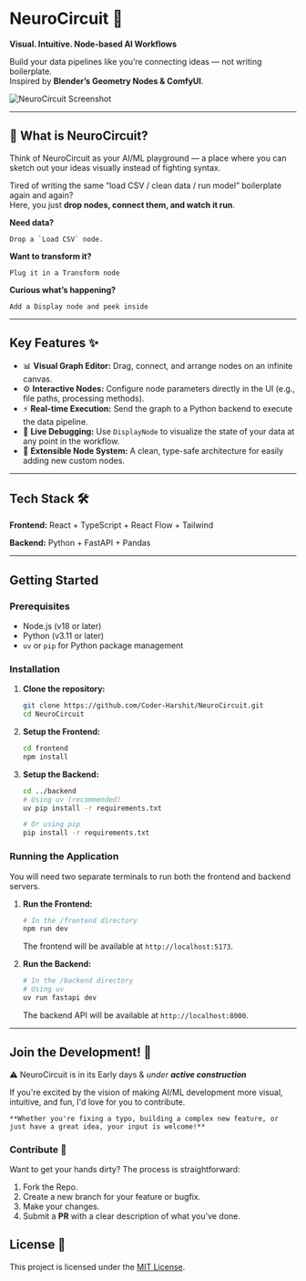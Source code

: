 # NeuroCircuit 🧠
**Visual. Intuitive. Node-based AI Workflows**

Build your data pipelines like you’re connecting ideas — not writing boilerplate.
<br>
Inspired by **Blender’s Geometry Nodes & ComfyUI**.

![NeuroCircuit Screenshot](Assets/Screenshots/Workflows/basic.png)

---
## 🚀 What is NeuroCircuit?

Think of NeuroCircuit as your AI/ML playground — a place where you can sketch out your ideas visually instead of fighting syntax.

Tired of writing the same “load CSV / clean data / run model” boilerplate again and again?
<br>Here, you just **drop nodes, connect them, and watch it run**.


**Need data?**

    Drop a `Load CSV` node.

**Want to transform it?** 
    
    Plug it in a Transform node

**Curious what’s happening?** 

    Add a Display node and peek inside

---

## Key Features ✨

* 📊 **Visual Graph Editor:** Drag, connect, and arrange nodes on an infinite canvas.
* ⚙️ **Interactive Nodes:** Configure node parameters directly in the UI (e.g., file paths, processing methods).
* ⚡ **Real-time Execution:** Send the graph to a Python backend to execute the data pipeline.
* 👀 **Live Debugging:** Use `DisplayNode` to visualize the state of your data at any point in the workflow.
* 🧩 **Extensible Node System:** A clean, type-safe architecture for easily adding new custom nodes.

---

## Tech Stack 🛠️

**Frontend:**   React   +   TypeScript  + React Flow  +   Tailwind

**Backend:**    Python  +   FastAPI     + Pandas

---

## Getting Started

### Prerequisites

* Node.js (v18 or later)
* Python (v3.11 or later)
* `uv` or `pip` for Python package management

### Installation

1.  **Clone the repository:**
    ```bash
    git clone https://github.com/Coder-Harshit/NeuroCircuit.git
    cd NeuroCircuit
    ```

2.  **Setup the Frontend:**
    ```bash
    cd frontend
    npm install
    ```

3.  **Setup the Backend:**
    ```bash
    cd ../backend
    # Using uv (recommended)
    uv pip install -r requirements.txt

    # Or using pip
    pip install -r requirements.txt
    ```

### Running the Application

You will need two separate terminals to run both the frontend and backend servers.

1.  **Run the Frontend:**
    ```bash
    # In the /frontend directory
    npm run dev
    ```
    The frontend will be available at `http://localhost:5173`.

2.  **Run the Backend:**
    ```bash
    # In the /backend directory
    # Using uv
    uv run fastapi dev
    ```
    The backend API will be available at `http://localhost:8000`.

---

## Join the Development! 🚧
⚠️ NeuroCircuit is in its Early days & *under **active construction***

If you're excited by the vision of making AI/ML development more visual, intuitive, and fun, I'd love for you to contribute.

    **Whether you're fixing a typo, building a complex new feature, or just have a great idea, your input is welcome!**

### Contribute 🤝

Want to get your hands dirty? The process is straightforward:

1. Fork the Repo.
2. Create a new branch for your feature or bugfix.
3. Make your changes.
4. Submit a **PR** with a clear description of what you've done.

## License 📜

This project is licensed under the [MIT License](LICENSE).